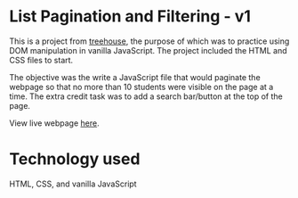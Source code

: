 # List Pagination and Filtering - v1
This is a project from [treehouse](https://teamtreehouse.com/home), the purpose of which was to practice using DOM manipulation in vanilla JavaScript. The project included the HTML and CSS files to start. 

The objective was the write a JavaScript file that would paginate the webpage so that no more than 10 students were visible on the page at a time. The extra credit task was to add a search bar/button at the top of the page.

View live webpage [here](https://annacate.github.io/list-pagination-and-filtering-v1/).

# Technology used
HTML, CSS, and vanilla JavaScript

